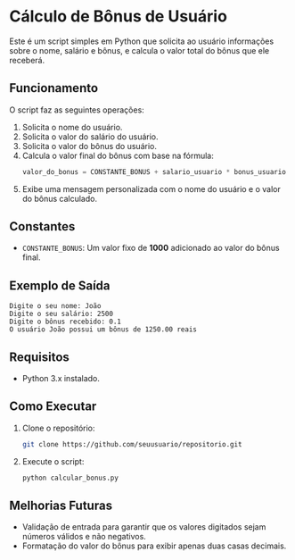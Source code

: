 # **Cálculo de Bônus de Usuário**

Este é um script simples em Python que solicita ao usuário informações sobre o nome, salário e bônus, e calcula o valor total do bônus que ele receberá.

## **Funcionamento**

O script faz as seguintes operações:
1. Solicita o nome do usuário.
2. Solicita o valor do salário do usuário.
3. Solicita o valor do bônus do usuário.
4. Calcula o valor final do bônus com base na fórmula:
   ```python
   valor_do_bonus = CONSTANTE_BONUS + salario_usuario * bonus_usuario
   ```
5. Exibe uma mensagem personalizada com o nome do usuário e o valor do bônus calculado.

## **Constantes**
- `CONSTANTE_BONUS`: Um valor fixo de **1000** adicionado ao valor do bônus final.

## **Exemplo de Saída**

```
Digite o seu nome: João
Digite o seu salário: 2500
Digite o bônus recebido: 0.1
O usuário João possui um bônus de 1250.00 reais
```

## **Requisitos**

- Python 3.x instalado.

## **Como Executar**

1. Clone o repositório:
   ```bash
   git clone https://github.com/seuusuario/repositorio.git
   ```
2. Execute o script:
   ```bash
   python calcular_bonus.py
   ```

## **Melhorias Futuras**

- Validação de entrada para garantir que os valores digitados sejam números válidos e não negativos.
- Formatação do valor do bônus para exibir apenas duas casas decimais.
